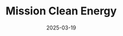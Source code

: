 ---  
layout: startup_page  
title: "Mission Clean Energy"  
id: "missioncleanenergy.com"  
permalink: "/missioncleanenergymissioncleanenergy.com03192025/"  
website: "https://www.missioncleanenergy.com/"  
funding_round: "Strategic Investment"  
funding_amount: "$55M"  
investors: "Ørsted, Wafra"  
about: "Mission Clean Energy is a national utility-scale renewable energy and storage developer focused on delivering customized, grid-scale solutions to utilities, municipalities, cooperatives, and corporate customers. Founded in 2022, the company has a large portfolio of projects under development and aims to enhance grid stability by supporting large-scale energy demands."  
markets: "Renewable Energy, Semiconductor Manufacturing"  
hq: "San Francisco, California, United States"  
founded_year: "2022"  
linkedin: "https://www.linkedin.com/company/mission-clean-energy/"  
twitter: ""  
instagram: ""  
facebook: ""  
crunchbase: "https://www.crunchbase.com/organization/mission-clean-energy"  
pitchbook: "https://pitchbook.com/profiles/company/510680-17"  

date_display: "19-Mar-2025"  
date: "2025-03-19"

# SEO Optimization  
meta_title: "Mission Clean Energy - Strategic Investment Funding ($55M)"  
meta_description: "Mission Clean Energy, Mission Clean Energy is a national utility-scale renewable energy and storage developer focused on delivering customized, grid-scale solutions to util..."  
meta_keywords: "Mission Clean Energy, Renewable Energy, Semiconductor Manufacturing, Strategic Investment funding"  
canonical_url: "https://startup.projectstartups.com/missioncleanenergymissioncleanenergy.com03192025/"  
---